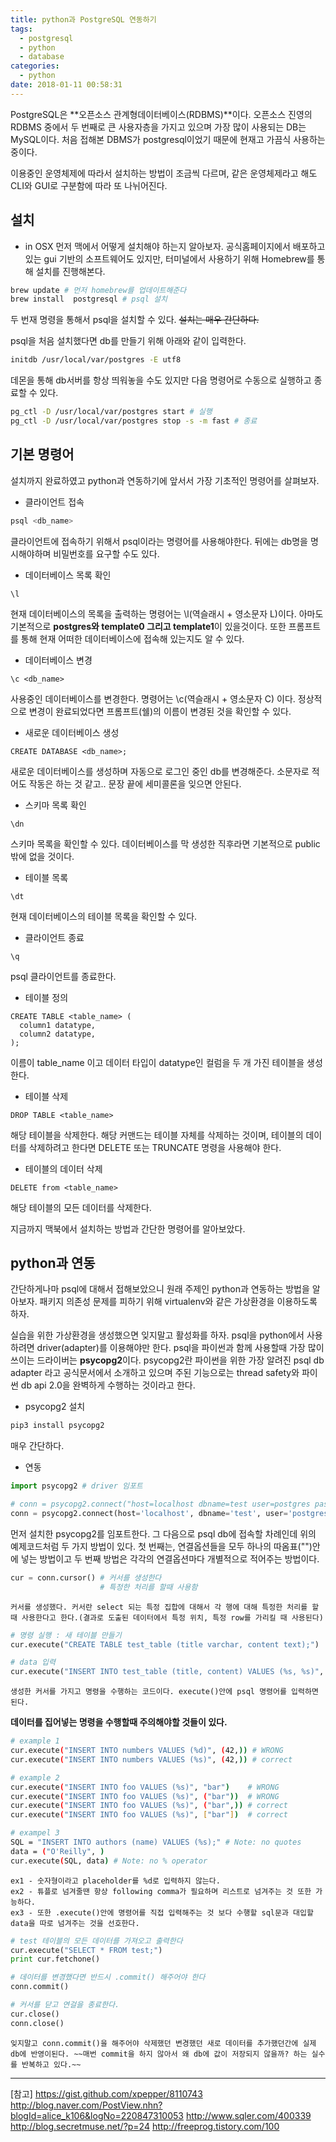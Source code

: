 ```yaml
---
title: python과 PostgreSQL 연동하기
tags:
  - postgresql
  - python
  - database
categories:
  - python
date: 2018-01-11 00:58:31
---
```



PostgreSQL은 **오픈소스 관계형데이터베이스(RDBMS)**이다. 오픈소스 진영의 RDBMS 중에서 두 번째로 큰 사용자층을 가지고 있으며 가장 많이 사용되는 DB는 MySQL이다. 처음 접해본 DBMS가 postgresql이었기 때문에 현재고 가끔식 사용하는 중이다.

이용중인 운영체제에 따라서 설치하는 방법이 조금씩 다르며, 같은 운영체제라고 해도 CLI와 GUI로 구분함에 따라 또 나뉘어진다.

## 설치
* in OSX
먼저 맥에서 어떻게 설치해야 하는지 알아보자. 공식홈페이지에서 배포하고있는 gui 기반의 소프트웨어도 있지만, 터미널에서 사용하기 위해 Homebrew를 통해 설치를 진행해본다.
```bash
brew update # 먼저 homebrew를 업데이트해준다
brew install  postgresql # psql 설치
```
  두 번재 명령을 통해서 psql을 설치할 수 있다. ~~설치는 매우 간단하다.~~

psql을 처음 설치했다면 db를 만들기 위해 아래와 같이 입력한다.
```bash
initdb /usr/local/var/postgres -E utf8
```

데몬을 통해 db서버를 항상 띄워놓을 수도 있지만 다음 명령어로 수동으로 실행하고 종료할 수 있다.
```bash
pg_ctl -D /usr/local/var/postgres start # 실행
pg_ctl -D /usr/local/var/postgres stop -s -m fast # 종료
```

## 기본 명령어
설치까지 완료하였고 python과 연동하기에 앞서서 가장 기초적인 명령어를 살펴보자.
* 클라이언트 접속
```bash
psql <db_name>
```
  클라이언트에 접속하기 위해서 psql이라는 명령어를 사용해야한다. 뒤에는 db명을 명시해야하며 비밀번호를 요구할 수도 있다.

* 데이터베이스 목록 확인
```postgresql
\l
```
  현재 데이터베이스의 목록을 출력하는 명령어는 \\l(역슬래시 + 영소문자 L)이다. 아마도 기본적으로 **postgres와 template0 그리고 template1**이 있을것이다. 또한 프롬프트를 통해 현재 어떠한 데이터베이스에 접속해 있는지도 알 수 있다.

* 데이터베이스 변경
```postgresql
\c <db_name>
```
  사용중인 데이터베이스를 변경한다. 명령어는 \\c(역슬래시 + 영소문자 C) 이다. 정상적으로 변경이 완료되었다면 프롬프트(쉘)의 이름이 변경된 것을 확인할 수 있다.

* 새로운 데이터베이스 생성
```postgresql
CREATE DATABASE <db_name>;
```
  새로운 데이터베이스를 생성하며 자동으로 로그인 중인 db를 변경해준다. 소문자로 적어도 작동은 하는 것 같고.. 문장 끝에 세미콜론을 잊으면 안된다.

* 스키마 목록 확인
```postgresql
\dn
```
  스키마 목록을 확인할 수 있다. 데이터베이스를 막 생성한 직후라면 기본적으로 public 밖에 없을 것이다.

* 테이블 목록
```postgresql
\dt
```
  현재 데이터베이스의 테이블 목록을 확인할 수 있다.

* 클라이언트 종료
```postgresql
\q
```
  psql 클라이언트를 종료한다.

* 테이블 정의
```postgresql
CREATE TABLE <table_name> (
  column1 datatype,
  column2 datatype,
);
```
  이름이 table_name 이고 데이터 타입이 datatype인 컬럼을 두 개 가진 테이블을 생성한다.

* 테이블 삭제
```postgresql
DROP TABLE <table_name>
```
  해당 테이블을 삭제한다. 해당 커맨드는 테이블 자체를 삭제하는 것이며, 테이블의 데이터를 삭제하려고 한다면 DELETE 또는 TRUNCATE 명령을 사용해야 한다.

* 테이블의 데이터 삭제
```postgresql
DELETE from <table_name>
```
 해당 테이블의 모든 데이터를 삭제한다.

지금까지 맥북에서 설치하는 방법과 간단한 명령어를 알아보았다. 

## python과 연동
간단하게나마 psql에 대해서 접해보았으니 원래 주제인 python과 연동하는 방법을 알아보자. 패키지 의존성 문제를 피하기 위해 virtualenv와 같은 가상환경을 이용하도록 하자.

실습을 위한 가상환경을 생성했으면 잊지말고 활성화를 하자. psql을 python에서 사용하려면 driver(adapter)를 이용해야만 한다. psql을 파이썬과 함께 사용할때 가장 많이 쓰이는 드라이버는 **psycopg2**이다. psycopg2란 파이썬을 위한 가장 알려진 psql db adapter 라고 공식문서에서 소개하고 있으며 주된 기능으로는 thread safety와 파이썬 db api 2.0을 완벽하게 수행하는 것이라고 한다.

* psycopg2 설치
```bash
pip3 install psycopg2
```
  매우 간단하다.

* 연동
```python
import psycopg2 # driver 임포트

# conn = psycopg2.connect("host=localhost dbname=test user=postgres password=pwtest port=5432")
conn = psycopg2.connect(host='localhost', dbname='test', user='postgres', password='pwtest', port='5432') # db에 접속
```
  먼저 설치한 psycopg2를 임포트한다. 그 다음으로 psql db에 접속할 차례인데 위의 예제코드처럼 두 가지 방법이 있다. 첫 번째는, 연결옵션들을 모두 하나의 따옴표("")안에 넣는 방법이고 두 번째 방법은 각각의 연결옵션마다 개별적으로 적어주는 방법이다.

  ```python
  cur = conn.cursor() # 커서를 생성한다
                      # 특정한 처리를 할때 사용함
  ```
    커서를 생성했다. 커서란 select 되는 특정 집합에 대해서 각 행에 대해 특정한 처리를 할 때 사용한다고 한다.(결과로 도출된 데이터에서 특정 위치, 특정 row를 가리킬 때 사용된다)

  ```python
  # 명령 실행 : 새 테이블 만들기
  cur.execute("CREATE TABLE test_table (title varchar, content text);") 

  # data 입력
  cur.execute("INSERT INTO test_table (title, content) VALUES (%s, %s)", ('hello' ,'qwerttyfdas'))
  ```
    생성한 커서를 가지고 명령을 수행하는 코드이다. execute()안에 psql 명령어를 입력하면 된다.

  **데이터를 집어넣는 명령을 수행할때 주의해야할 것들이 있다.**
  ```bash
  # example 1
  cur.execute("INSERT INTO numbers VALUES (%d)", (42,)) # WRONG
  cur.execute("INSERT INTO numbers VALUES (%s)", (42,)) # correct

  # example 2
  cur.execute("INSERT INTO foo VALUES (%s)", "bar")    # WRONG
  cur.execute("INSERT INTO foo VALUES (%s)", ("bar"))  # WRONG
  cur.execute("INSERT INTO foo VALUES (%s)", ("bar",)) # correct
  cur.execute("INSERT INTO foo VALUES (%s)", ["bar"])  # correct

  # exampel 3
  SQL = "INSERT INTO authors (name) VALUES (%s);" # Note: no quotes
  data = ("O'Reilly", )
  cur.execute(SQL, data) # Note: no % operator
  ```
    ex1 - 숫자형이라고 placeholder를 %d로 입력하지 않는다.
    ex2 - 튜플로 넘겨줄땐 항상 following comma가 필요하며 리스트로 넘겨주는 것 또한 가능하다.
    ex3 - 또한 .execute()안에 명령어를 직접 입력해주는 것 보다 수행할 sql문과 대입할 data을 따로 넘겨주는 것을 선호한다.

  ```python
  # test 테이블의 모든 데이터를 가져오고 출력한다
  cur.execute("SELECT * FROM test;")
  print cur.fetchone()
  
  # 데이터를 변경했다면 반드시 .commit() 해주어야 한다
  conn.commit()
  
  # 커서를 닫고 연걸을 종료한다.
  cur.close()
  conn.close()
  ```
    잊지말고 conn.commit()을 해주어야 삭제했던 변경했던 새로 데이터를 추가했던간에 실제 db에 반영이된다. ~~매번 commit을 하지 않아서 왜 db에 값이 저장되지 않을까? 하는 실수를 반복하고 있다.~~


--------
[참고]
<https://gist.github.com/xpepper/8110743>
<http://blog.naver.com/PostView.nhn?blogId=alice_k106&logNo=220847310053>
<http://www.sqler.com/400339>
<http://blog.secretmuse.net/?p=24>
<http://freeprog.tistory.com/100>